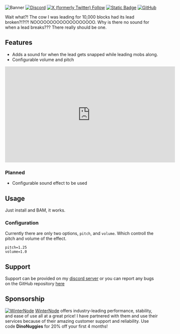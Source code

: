 ![Banner](https://cdn.modrinth.com/data/cached_images/fb108d717d006b777bbf126a6ef0e353fa7488a2.png)
[![Discord](https://img.shields.io/discord/810752039470235688?style=for-the-badge&logo=discord&label=Discord&labelColor=grey&color=green)](https://discord.imjustdoom.com)
[![X (formerly Twitter) Follow](https://img.shields.io/twitter/follow/ImJustDoom?style=for-the-badge&logo=x&label=Follow!&color=gray)](https://twitter.com/ImJustDoom)
[![Static Badge](https://img.shields.io/badge/Backers-%20?style=for-the-badge&logo=ko-fi&color=gray)](https://ko-fi.com/justdoom) [![GitHub](https://img.shields.io/github/stars/JustDoom/OhSnap?style=for-the-badge&logo=github)](https://github.com/JustDoom/OhSnap)

Wait what?! The cow I was leading for 10,000 blocks had its lead broken?!?!?! NOOOOOOOOOOOOOOOOOOO. Why is there no sound for when a lead breaks??? There really should be one.

## Features

- Adds a sound for when the lead gets snapped while leading mobs along.
- Configurable volume and pitch

<iframe width="560" height="315" src="https://www.youtube-nocookie.com/embed/1ZTSUnh6Rvo" title="YouTube video player" frameborder="0" allow="accelerometer; autoplay; clipboard-write; encrypted-media; gyroscope; picture-in-picture; web-share" allowfullscreen></iframe>

### Planned

- Configurable sound effect to be used

## Usage

Just install and BAM, it works.

### Configuration

Currently there are only two options, `pitch`, and `volume`. Which controll the pitch and volume of the effect.

```
pitch=1.25
volume=1.0
```

## Support

Support can be provided on my [discord server](https://discord.gg/ydGK5jYV6t) or you can report any bugs on the GitHub repository [here](https://github.com/JustDoom/OhSnap/issues)

## Sponsorship
[![WinterNode](https://i.imgur.com/RdDhfXF.png)](https://winterno.de/justdoom)
[WinterNode](https://winterno.de/justdoom) offers industry-leading performance, stability, and ease of use all at a great price! I have partnered with them and use their services because of their amazing customer support and reliability.
Use code **DinoNuggies** for 20% off your first 4 months!
